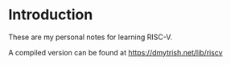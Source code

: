 # Introduction

These are my personal notes for learning RISC-V.

A compiled version can be found at <https://dmytrish.net/lib/riscv>
